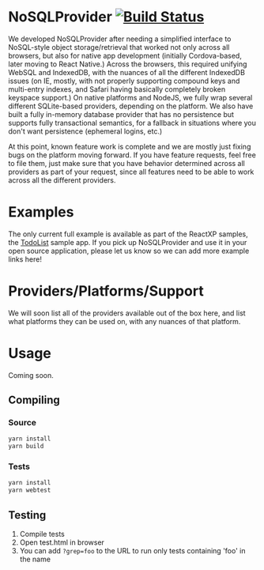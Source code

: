# NoSQLProvider [![Build Status](https://travis-ci.org/Microsoft/NoSQLProvider.svg?branch=master)](https://travis-ci.org/Microsoft/NoSQLProvider)
We developed NoSQLProvider after needing a simplified interface to NoSQL-style object storage/retrieval that worked not only across all browsers, but also for native app development (initially Cordova-based, later moving to React Native.)  Across the browsers, this required unifying WebSQL and IndexedDB, with the nuances of all the different IndexedDB issues (on IE, mostly, with not properly supporting compound keys and multi-entry indexes, and Safari having basically completely broken keyspace support.)  On native platforms and NodeJS, we fully wrap several different SQLite-based providers, depending on the platform.  We also have built a fully in-memory database provider that has no persistence but supports fully transactional semantics, for a fallback in situations where you don't want persistence (ephemeral logins, etc.)


At this point, known feature work is complete and we are mostly just fixing bugs on the platform moving forward.  If you have feature requests, feel free to file them, just make sure that you have behavior determined across all providers as part of your request, since all features need to be able to work across all the different providers.

# Examples
The only current full example is available as part of the ReactXP samples, the [TodoList](https://github.com/Microsoft/reactxp/tree/master/samples/TodoList) sample app.  If you pick up NoSQLProvider and use it in your open source application, please let us know so we can add more example links here!

# Providers/Platforms/Support

We will soon list all of the providers available out of the box here, and list what platforms they can be used on, with any nuances of that platform.

# Usage

Coming soon.

## Compiling
### Source
```bash
yarn install
yarn build
```
### Tests
```bash
yarn install
yarn webtest
```

## Testing
1. Compile tests
1. Open test.html in browser
1. You can add `?grep=foo` to the URL to run only tests containing 'foo' in the name
